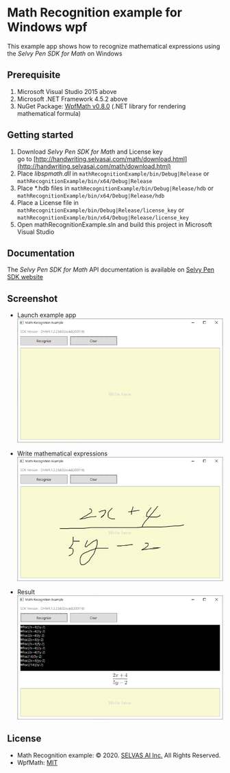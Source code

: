 # Math Recognition example for Windows wpf
This example app shows how to recognize mathematical expressions using the *Selvy Pen SDK for Math* on Windows

## Prerequisite
1. Microsoft Visual Studio 2015 above
1. Microsoft .NET Framework 4.5.2 above
1. NuGet Package: [WpfMath v0.8.0](https://www.nuget.org/packages/WpfMath/0.8.0) (.NET library for rendering mathematical formula)

## Getting started
1. Download *Selvy Pen SDK for Math* and License key  
   go to [http://handwriting.selvasai.com/math/download.html](http://handwriting.selvasai.com/math/download.html)
1. Place *libspmath.dll* in `mathRecognitionExample/bin/Debug|Release` or `mathRecognitionExample/bin/x64/Debug|Release` 
1. Place *.hdb files in `mathRecognitionExample/bin/Debug|Release/hdb` or `mathRecognitionExample/bin/x64/Debug|Release/hdb`
1. Place a License file in `mathRecognitionExample/bin/Debug|Release/license_key` or `mathRecognitionExample/bin/x64/Debug|Release/license_key`
1. Open mathRecognitionExample.sln and build this project in Microsoft Visual Studio

## Documentation
The *Selvy Pen SDK for Math* API documentation is available on [Selvy Pen SDK website](http://handwriting.selvasai.com/math)

## Screenshot
* Launch example app  
![](/screenshot-1.png)

* Write mathematical expressions 
![](/screenshot-2.png)

* Result  
![](/screenshot-3.png)

## License
- Math Recognition example: © 2020. [SELVAS AI Inc.](http://www.selvasai.com) All Rights Reserved.
- WpfMath: [MIT](https://licenses.nuget.org/MIT)
